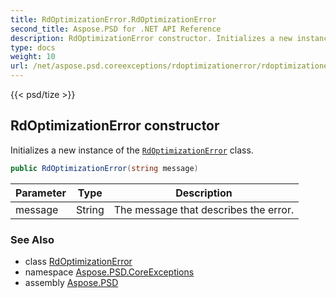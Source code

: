 ```yaml
---
title: RdOptimizationError.RdOptimizationError
second_title: Aspose.PSD for .NET API Reference
description: RdOptimizationError constructor. Initializes a new instance of the RdOptimizationError class
type: docs
weight: 10
url: /net/aspose.psd.coreexceptions/rdoptimizationerror/rdoptimizationerror/
---
```

{{< psd/tize >}}
## RdOptimizationError constructor

Initializes a new instance of the [`RdOptimizationError`](../) class.

```csharp
public RdOptimizationError(string message)
```

| Parameter | Type | Description |
| --- | --- | --- |
| message | String | The message that describes the error. |

### See Also

* class [RdOptimizationError](../)
* namespace [Aspose.PSD.CoreExceptions](../../rdoptimizationerror/)
* assembly [Aspose.PSD](../../../)


